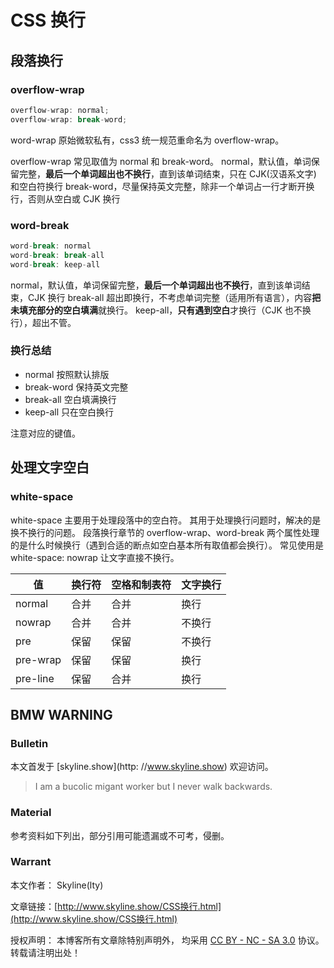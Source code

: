# CSS 换行

## 段落换行

### overflow-wrap

```js
overflow-wrap: normal;
overflow-wrap: break-word;
```

word-wrap 原始微软私有，css3 统一规范重命名为 overflow-wrap。

overflow-wrap 常见取值为 normal 和 break-word。
normal，默认值，单词保留完整，**最后一个单词超出也不换行**，直到该单词结束，只在 CJK(汉语系文字) 和空白符换行
break-word，尽量保持英文完整，除非一个单词占一行才断开换行，否则从空白或 CJK 换行

### word-break

```js
word-break: normal
word-break: break-all
word-break: keep-all
```

normal，默认值，单词保留完整，**最后一个单词超出也不换行**，直到该单词结束，CJK 换行
break-all 超出即换行，不考虑单词完整（适用所有语言），内容**把未填充部分的空白填满**就换行。
keep-all，**只有遇到空白**才换行（CJK 也不换行），超出不管。

### 换行总结

- normal 按照默认排版
- break-word 保持英文完整
- break-all 空白填满换行
- keep-all 只在空白换行

注意对应的键值。

## 处理文字空白

### white-space

white-space 主要用于处理段落中的空白符。
其用于处理换行问题时，解决的是换不换行的问题。
段落换行章节的 overflow-wrap、word-break 两个属性处理的是什么时候换行（遇到合适的断点如空白基本所有取值都会换行）。
常见使用是 white-space: nowrap 让文字直接不换行。

| 值       | 换行符 | 空格和制表符 | 文字换行 |
| -------- | ------ | ------------ | -------- |
| normal   | 合并   | 合并         | 换行     |
| nowrap   | 合并   | 合并         | 不换行   |
| pre      | 保留   | 保留         | 不换行   |
| pre-wrap | 保留   | 保留         | 换行     |
| pre-line | 保留   | 合并         | 换行     |

## BMW WARNING

### Bulletin

本文首发于 [skyline.show](http: //www.skyline.show) 欢迎访问。

> I am a bucolic migant worker but I never walk backwards.

### Material

参考资料如下列出，部分引用可能遗漏或不可考，侵删。

>  

### Warrant

本文作者： Skyline(lty)

文章链接：[http://www.skyline.show/CSS换行.html](http://www.skyline.show/CSS换行.html)

授权声明： 本博客所有文章除特别声明外， 均采用 [CC BY - NC - SA 3.0](https://creativecommons.org/licenses/by-nc-sa/3.0/deed.zh) 协议。 转载请注明出处！
